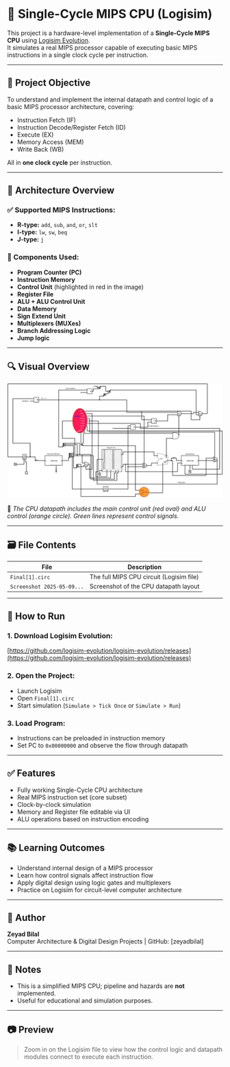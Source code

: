 # 🧠 Single-Cycle MIPS CPU (Logisim)

This project is a hardware-level implementation of a **Single-Cycle MIPS CPU** using [Logisim Evolution](https://github.com/logisim-evolution/logisim-evolution).  
It simulates a real MIPS processor capable of executing basic MIPS instructions in a single clock cycle per instruction.

---

## 🎯 Project Objective

To understand and implement the internal datapath and control logic of a basic MIPS processor architecture, covering:

- Instruction Fetch (IF)
- Instruction Decode/Register Fetch (ID)
- Execute (EX)
- Memory Access (MEM)
- Write Back (WB)

All in **one clock cycle** per instruction.

---

## 🧱 Architecture Overview

### ✅ Supported MIPS Instructions:

- **R-type:** `add`, `sub`, `and`, `or`, `slt`
- **I-type:** `lw`, `sw`, `beq`
- **J-type:** `j`

### 🧩 Components Used:

- **Program Counter (PC)**
- **Instruction Memory**
- **Control Unit** (highlighted in red in the image)
- **Register File**
- **ALU + ALU Control Unit**
- **Data Memory**
- **Sign Extend Unit**
- **Multiplexers (MUXes)**
- **Branch Addressing Logic**
- **Jump logic**

---

## 🔍 Visual Overview

![CPU Diagram](https://github.com/zeyadbilal/Single-Cycle-MIPS-CPU/blob/main/CO%20Hardware%20Project/Images%20%26%20Record/Final.png)

🔺 *The CPU datapath includes the main control unit (red oval) and ALU control (orange circle). Green lines represent control signals.*

---

## 🗃️ File Contents

| File                        | Description                            |
|-----------------------------|----------------------------------------|
| `Final[1].circ`            | The full MIPS CPU circuit (Logisim file) |
| `Screenshot 2025-05-09...` | Screenshot of the CPU datapath layout  |

---

## 🚀 How to Run

### 1. Download Logisim Evolution:
[https://github.com/logisim-evolution/logisim-evolution/releases](https://github.com/logisim-evolution/logisim-evolution/releases)

### 2. Open the Project:
- Launch Logisim
- Open `Final[1].circ`
- Start simulation (`Simulate > Tick Once` or `Simulate > Run`)

### 3. Load Program:
- Instructions can be preloaded in instruction memory
- Set PC to `0x00000000` and observe the flow through datapath

---

## ✅ Features

- Fully working Single-Cycle CPU architecture
- Real MIPS instruction set (core subset)
- Clock-by-clock simulation
- Memory and Register file editable via UI
- ALU operations based on instruction encoding

---

## 📚 Learning Outcomes

- Understand internal design of a MIPS processor
- Learn how control signals affect instruction flow
- Apply digital design using logic gates and multiplexers
- Practice on Logisim for circuit-level computer architecture

---

## 👤 Author

**Zeyad Bilal**  
Computer Architecture & Digital Design Projects | GitHub: [zeyadbilal]

---

## 📝 Notes

- This is a simplified MIPS CPU; pipeline and hazards are **not** implemented.
- Useful for educational and simulation purposes.

---

## 📷 Preview

> Zoom in on the Logisim file to view how the control logic and datapath modules connect to execute each instruction.

